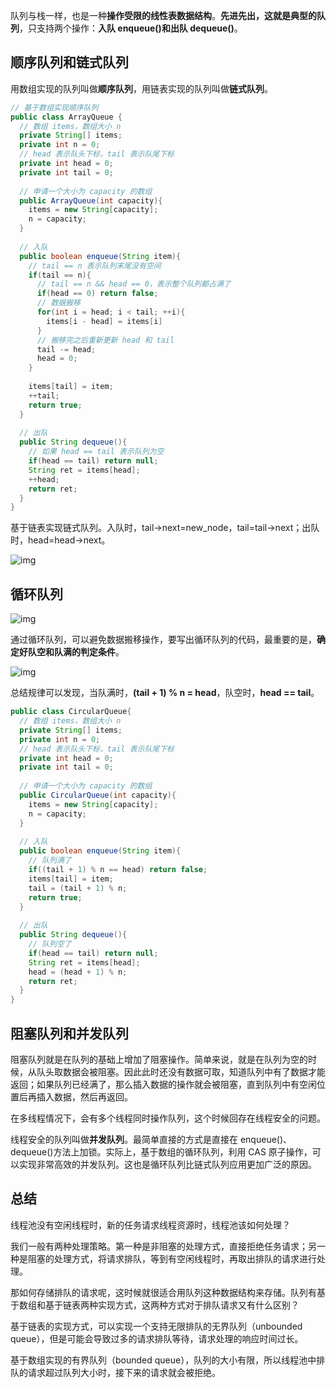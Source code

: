 队列与栈一样，也是一种**操作受限的线性表数据结构**。**先进先出，这就是典型的队列**，只支持两个操作：**入队 enqueue()**和**出队 dequeue()**。

## 顺序队列和链式队列

用数组实现的队列叫做**顺序队列**，用链表实现的队列叫做**链式队列**。

```java
// 基于数组实现顺序队列
public class ArrayQueue {
  // 数组 items，数组大小 n
  private String[] items;
  private int n = 0;
  // head 表示队头下标，tail 表示队尾下标
  private int head = 0;
  private int tail = 0;
  
  // 申请一个大小为 capacity 的数组
  public ArrayQueue(int capacity){
    items = new String[capacity];
    n = capacity;
  }
  
  // 入队
  public boolean enqueue(String item){
    // tail == n 表示队列末尾没有空间
    if(tail == n){
      // tail == n && head == 0，表示整个队列都占满了
      if(head == 0) return false;
      // 数据搬移
      for(int i = head; i < tail; ++i){
        items[i - head] = items[i]
      }
      // 搬移完之后重新更新 head 和 tail
      tail -= head;
      head = 0;
    }
    
    items[tail] = item;
    ++tail;
    return true;
  }
  
  // 出队
  public String dequeue(){
    // 如果 head == tail 表示队列为空
    if(head == tail) return null;
    String ret = items[head];
    ++head;
    return ret;
  }
}
```

基于链表实现链式队列。入队时，tail->next=new_node，tail=tail->next；出队时，head=head->next。

![img](https://static001.geekbang.org/resource/image/c9/93/c916fe2212f8f543ddf539296444d393.jpg)

## 循环队列

![img](https://static001.geekbang.org/resource/image/58/90/58ba37bb4102b87d66dffe7148b0f990.jpg)

通过循环队列，可以避免数据搬移操作，要写出循环队列的代码，最重要的是，**确定好队空和队满的判定条件**。

![img](https://static001.geekbang.org/resource/image/3d/ec/3d81a44f8c42b3ceee55605f9aeedcec.jpg)

总结规律可以发现，当队满时，**(tail + 1) % n = head**，队空时，**head == tail**。

```java
public class CircularQueue{
  // 数组 items，数组大小 n
  private String[] items;
  private int n = 0;
  // head 表示队头下标，tail 表示队尾下标
  private int head = 0;
  private int tail = 0;
  
  // 申请一个大小为 capacity 的数组
  public CircularQueue(int capacity){
    items = new String[capacity];
    n = capacity;
  }
  
  // 入队
  public boolean enqueue(String item){
    // 队列满了
    if((tail + 1) % n == head) return false;
    items[tail] = item;
    tail = (tail + 1) % n;
    return true;
  }
  
  // 出队
  public String dequeue(){
    // 队列空了
    if(head == tail) return null;
    String ret = items[head];
    head = (head + 1) % n;
    return ret;
  }
}
```

## 阻塞队列和并发队列

阻塞队列就是在队列的基础上增加了阻塞操作。简单来说，就是在队列为空的时候，从队头取数据会被阻塞。因此此时还没有数据可取，知道队列中有了数据才能返回；如果队列已经满了，那么插入数据的操作就会被阻塞，直到队列中有空闲位置后再插入数据，然后再返回。

在多线程情况下，会有多个线程同时操作队列，这个时候回存在线程安全的问题。

线程安全的队列叫做**并发队列**。最简单直接的方式是直接在 enqueue()、dequeue()方法上加锁。实际上，基于数组的循环队列，利用 CAS 原子操作，可以实现非常高效的并发队列。这也是循环队列比链式队列应用更加广泛的原因。

## 总结

线程池没有空闲线程时，新的任务请求线程资源时，线程池该如何处理？

我们一般有两种处理策略。第一种是非阻塞的处理方式，直接拒绝任务请求；另一种是阻塞的处理方式，将请求排队，等到有空闲线程时，再取出排队的请求进行处理。

那如何存储排队的请求呢，这时候就很适合用队列这种数据结构来存储。队列有基于数组和基于链表两种实现方式，这两种方式对于排队请求又有什么区别？

基于链表的实现方式，可以实现一个支持无限排队的无界队列（unbounded queue），但是可能会导致过多的请求排队等待，请求处理的响应时间过长。

基于数组实现的有界队列（bounded queue），队列的大小有限，所以线程池中排队的请求超过队列大小时，接下来的请求就会被拒绝。